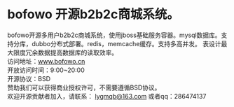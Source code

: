 # bofowo 开源b2b2c商城系统。<br/>
bofowo开源多用户b2b2c商城系统，使用jboss基础服务容器。mysql数据库。支持分库，dubbo分布式部署。redis，memcache缓存。支持多高并发。
表设计最大限度冗余数据提高数据库的读取效率。<br/>
访问地址：www.bofowo.cn <br/>
开放访问时间：9:00~20:00<br/>
开源协议：BSD <br/>
赞助我们可以获得商业授权许可，不需要遵循BSD协议。<br/>
欢迎开源贡献者加入，请联系： lygmqb@163.com 或者qq：286474137<br/>
